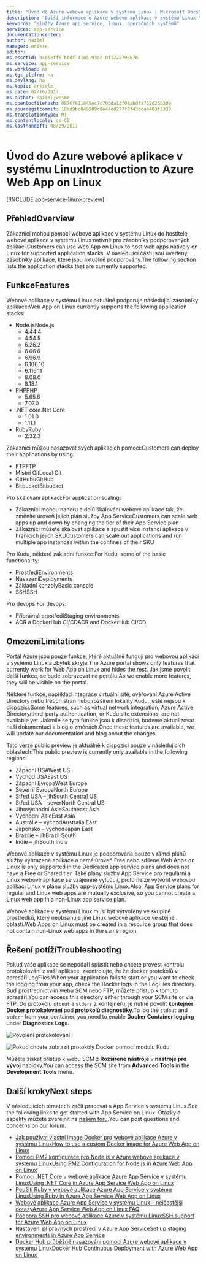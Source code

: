 ```yaml
---
title: "Úvod do Azure webové aplikace v systému Linux | Microsoft Docs"
description: "Další informace o Azure webové aplikace v systému Linux."
keywords: "služby Azure app service, linux, operačních systémů"
services: app-service
documentationcenter: 
author: naziml
manager: erikre
editor: 
ms.assetid: bc85eff6-bbdf-410a-93dc-0f1222796676
ms.service: app-service
ms.workload: na
ms.tgt_pltfrm: na
ms.devlang: na
ms.topic: article
ms.date: 02/16/2017
ms.author: naziml;wesmc
ms.openlocfilehash: 0870f811845ec7c705da13f08abdfa762d25b209
ms.sourcegitcommit: 18ad9bc049589c8e44ed277f8f43dcaa483f3339
ms.translationtype: MT
ms.contentlocale: cs-CZ
ms.lasthandoff: 08/29/2017
---
```

# <a name="introduction-to-azure-web-app-on-linux"></a><span data-ttu-id="2d052-104">Úvod do Azure webové aplikace v systému Linux</span><span class="sxs-lookup"><span data-stu-id="2d052-104">Introduction to Azure Web App on Linux</span></span>

[!INCLUDE [app-service-linux-preview](../../includes/app-service-linux-preview.md)]

## <a name="overview"></a><span data-ttu-id="2d052-105">Přehled</span><span class="sxs-lookup"><span data-stu-id="2d052-105">Overview</span></span>
<span data-ttu-id="2d052-106">Zákazníci mohou pomocí webové aplikace v systému Linux do hostitele webové aplikace v systému Linux nativně pro zásobníky podporovaných aplikací.</span><span class="sxs-lookup"><span data-stu-id="2d052-106">Customers can use Web App on Linux to host web apps natively on Linux for supported application stacks.</span></span> <span data-ttu-id="2d052-107">V následující části jsou uvedeny zásobníky aplikace, které jsou aktuálně podporovány.</span><span class="sxs-lookup"><span data-stu-id="2d052-107">The following section lists the application stacks that are currently supported.</span></span> 

## <a name="features"></a><span data-ttu-id="2d052-108">Funkce</span><span class="sxs-lookup"><span data-stu-id="2d052-108">Features</span></span>
<span data-ttu-id="2d052-109">Webové aplikace v systému Linux aktuálně podporuje následující zásobníky aplikace:</span><span class="sxs-lookup"><span data-stu-id="2d052-109">Web App on Linux currently supports the following application stacks:</span></span>

* <span data-ttu-id="2d052-110">Node.js</span><span class="sxs-lookup"><span data-stu-id="2d052-110">Node.js</span></span>
    * <span data-ttu-id="2d052-111">4.4</span><span class="sxs-lookup"><span data-stu-id="2d052-111">4.4</span></span>
    * <span data-ttu-id="2d052-112">4.5</span><span class="sxs-lookup"><span data-stu-id="2d052-112">4.5</span></span>
    * <span data-ttu-id="2d052-113">6.2</span><span class="sxs-lookup"><span data-stu-id="2d052-113">6.2</span></span>
    * <span data-ttu-id="2d052-114">6.6</span><span class="sxs-lookup"><span data-stu-id="2d052-114">6.6</span></span>
    * <span data-ttu-id="2d052-115">6.9</span><span class="sxs-lookup"><span data-stu-id="2d052-115">6.9</span></span>
    * <span data-ttu-id="2d052-116">6.10</span><span class="sxs-lookup"><span data-stu-id="2d052-116">6.10</span></span>
    * <span data-ttu-id="2d052-117">6.11</span><span class="sxs-lookup"><span data-stu-id="2d052-117">6.11</span></span>
    * <span data-ttu-id="2d052-118">8.0</span><span class="sxs-lookup"><span data-stu-id="2d052-118">8.0</span></span>
    * <span data-ttu-id="2d052-119">8.1</span><span class="sxs-lookup"><span data-stu-id="2d052-119">8.1</span></span>
* <span data-ttu-id="2d052-120">PHP</span><span class="sxs-lookup"><span data-stu-id="2d052-120">PHP</span></span>
    * <span data-ttu-id="2d052-121">5.6</span><span class="sxs-lookup"><span data-stu-id="2d052-121">5.6</span></span>
    * <span data-ttu-id="2d052-122">7.0</span><span class="sxs-lookup"><span data-stu-id="2d052-122">7.0</span></span>
* <span data-ttu-id="2d052-123">.NET core</span><span class="sxs-lookup"><span data-stu-id="2d052-123">.Net Core</span></span>
    * <span data-ttu-id="2d052-124">1.0</span><span class="sxs-lookup"><span data-stu-id="2d052-124">1.0</span></span>
    * <span data-ttu-id="2d052-125">1.1</span><span class="sxs-lookup"><span data-stu-id="2d052-125">1.1</span></span>
* <span data-ttu-id="2d052-126">Ruby</span><span class="sxs-lookup"><span data-stu-id="2d052-126">Ruby</span></span>
    * <span data-ttu-id="2d052-127">2.3</span><span class="sxs-lookup"><span data-stu-id="2d052-127">2.3</span></span>

<span data-ttu-id="2d052-128">Zákazníci můžou nasazovat svých aplikacích pomocí:</span><span class="sxs-lookup"><span data-stu-id="2d052-128">Customers can deploy their applications by using:</span></span>

* <span data-ttu-id="2d052-129">FTP</span><span class="sxs-lookup"><span data-stu-id="2d052-129">FTP</span></span>
* <span data-ttu-id="2d052-130">Místní Git</span><span class="sxs-lookup"><span data-stu-id="2d052-130">Local Git</span></span>
* <span data-ttu-id="2d052-131">GitHubu</span><span class="sxs-lookup"><span data-stu-id="2d052-131">GitHub</span></span>
* <span data-ttu-id="2d052-132">Bitbucket</span><span class="sxs-lookup"><span data-stu-id="2d052-132">Bitbucket</span></span>

<span data-ttu-id="2d052-133">Pro škálování aplikací:</span><span class="sxs-lookup"><span data-stu-id="2d052-133">For application scaling:</span></span>

* <span data-ttu-id="2d052-134">Zákazníci mohou nahoru a dolů škálování webové aplikace tak, že změníte úroveň jejich plán služby App Service</span><span class="sxs-lookup"><span data-stu-id="2d052-134">Customers can scale web apps up and down by changing the tier of their App Service plan</span></span>
* <span data-ttu-id="2d052-135">Zákazníci můžete škálovat aplikace a spustit více instancí aplikace v hranicích jejich SKU</span><span class="sxs-lookup"><span data-stu-id="2d052-135">Customers can scale out applications and run multiple app instances within the confines of their SKU</span></span>

<span data-ttu-id="2d052-136">Pro Kudu, některé základní funkce:</span><span class="sxs-lookup"><span data-stu-id="2d052-136">For Kudu, some of the basic functionality:</span></span>

* <span data-ttu-id="2d052-137">Prostředí</span><span class="sxs-lookup"><span data-stu-id="2d052-137">Environments</span></span>
* <span data-ttu-id="2d052-138">Nasazení</span><span class="sxs-lookup"><span data-stu-id="2d052-138">Deployments</span></span>
* <span data-ttu-id="2d052-139">Základní konzoly</span><span class="sxs-lookup"><span data-stu-id="2d052-139">Basic console</span></span>
* <span data-ttu-id="2d052-140">SSH</span><span class="sxs-lookup"><span data-stu-id="2d052-140">SSH</span></span>

<span data-ttu-id="2d052-141">Pro devops:</span><span class="sxs-lookup"><span data-stu-id="2d052-141">For devops:</span></span>

* <span data-ttu-id="2d052-142">Přípravná prostředí</span><span class="sxs-lookup"><span data-stu-id="2d052-142">Staging environments</span></span>
* <span data-ttu-id="2d052-143">ACR a DockerHub CI/CD</span><span class="sxs-lookup"><span data-stu-id="2d052-143">ACR and DockerHub CI/CD</span></span>

## <a name="limitations"></a><span data-ttu-id="2d052-144">Omezení</span><span class="sxs-lookup"><span data-stu-id="2d052-144">Limitations</span></span>
<span data-ttu-id="2d052-145">Portál Azure jsou pouze funkce, které aktuálně fungují pro webovou aplikaci v systému Linux a zbytek skryje.</span><span class="sxs-lookup"><span data-stu-id="2d052-145">The Azure portal shows only features that currently work for Web App on Linux and hides the rest.</span></span> <span data-ttu-id="2d052-146">Jak jsme povolit další funkce, se bude zobrazovat na portálu.</span><span class="sxs-lookup"><span data-stu-id="2d052-146">As we enable more features, they will be visible on the portal.</span></span>

<span data-ttu-id="2d052-147">Některé funkce, například integrace virtuální sítě, ověřování Azure Active Directory nebo třetích stran nebo rozšíření lokality Kudu, ještě nejsou k dispozici.</span><span class="sxs-lookup"><span data-stu-id="2d052-147">Some features, such as virtual network integration, Azure Active Directory/third-party authentication, or Kudu site extensions, are not available yet.</span></span> <span data-ttu-id="2d052-148">Jakmile se tyto funkce jsou k dispozici, budeme aktualizovat naší dokumentaci a blog o změnách.</span><span class="sxs-lookup"><span data-stu-id="2d052-148">Once these features are available, we will update our documentation and blog about the changes.</span></span>

<span data-ttu-id="2d052-149">Tato verze public preview je aktuálně k dispozici pouze v následujících oblastech:</span><span class="sxs-lookup"><span data-stu-id="2d052-149">This public preview is currently only available in the following regions:</span></span>

* <span data-ttu-id="2d052-150">Západní USA</span><span class="sxs-lookup"><span data-stu-id="2d052-150">West US</span></span>
* <span data-ttu-id="2d052-151">Východ USA</span><span class="sxs-lookup"><span data-stu-id="2d052-151">East US</span></span>
* <span data-ttu-id="2d052-152">Západní Evropa</span><span class="sxs-lookup"><span data-stu-id="2d052-152">West Europe</span></span>
* <span data-ttu-id="2d052-153">Severní Evropa</span><span class="sxs-lookup"><span data-stu-id="2d052-153">North Europe</span></span>
* <span data-ttu-id="2d052-154">Střed USA – jih</span><span class="sxs-lookup"><span data-stu-id="2d052-154">South Central US</span></span>
* <span data-ttu-id="2d052-155">Střed USA – sever</span><span class="sxs-lookup"><span data-stu-id="2d052-155">North Central US</span></span>
* <span data-ttu-id="2d052-156">Jihovýchodní Asie</span><span class="sxs-lookup"><span data-stu-id="2d052-156">Southeast Asia</span></span>
* <span data-ttu-id="2d052-157">Východní Asie</span><span class="sxs-lookup"><span data-stu-id="2d052-157">East Asia</span></span>
* <span data-ttu-id="2d052-158">Austrálie – východ</span><span class="sxs-lookup"><span data-stu-id="2d052-158">Australia East</span></span>
* <span data-ttu-id="2d052-159">Japonsko – východ</span><span class="sxs-lookup"><span data-stu-id="2d052-159">Japan East</span></span>
* <span data-ttu-id="2d052-160">Brazílie – jih</span><span class="sxs-lookup"><span data-stu-id="2d052-160">Brazil South</span></span>
* <span data-ttu-id="2d052-161">Indie – jih</span><span class="sxs-lookup"><span data-stu-id="2d052-161">South India</span></span>

<span data-ttu-id="2d052-162">Webové aplikace v systému Linux je podporována pouze v rámci plánů služby vyhrazené aplikace a nemá úroveň Free nebo sdílené.</span><span class="sxs-lookup"><span data-stu-id="2d052-162">Web Apps on Linux is only supported in the Dedicated app service plans and does not have a Free or Shared tier.</span></span> <span data-ttu-id="2d052-163">Také plány služby App Service pro regulární a Linux webové aplikace se vzájemně vylučují, proto nelze vytvořit webovou aplikaci Linux v plánu služby app-systému Linux.</span><span class="sxs-lookup"><span data-stu-id="2d052-163">Also, App Service plans for regular and Linux web apps are mutually exclusive, so you cannot create a Linux web app in a non-Linux app service plan.</span></span>

<span data-ttu-id="2d052-164">Webové aplikace v systému Linux musí být vytvořeny ve skupině prostředků, který neobsahuje jiné Linux webové aplikace ve stejné oblasti.</span><span class="sxs-lookup"><span data-stu-id="2d052-164">Web Apps on Linux must be created in a resource group that does not contain non-Linux web apps in the same region.</span></span>

## <a name="troubleshooting"></a><span data-ttu-id="2d052-165">Řešení potíží</span><span class="sxs-lookup"><span data-stu-id="2d052-165">Troubleshooting</span></span> ##

<span data-ttu-id="2d052-166">Pokud vaše aplikace se nepodaří spustit nebo chcete provést kontrolu protokolování z vaší aplikace, zkontrolujte, že že docker protokolů v adresáři LogFiles.</span><span class="sxs-lookup"><span data-stu-id="2d052-166">When your application fails to start or you want to check the logging from your app, check the Docker logs in the LogFiles directory.</span></span> <span data-ttu-id="2d052-167">Buď prostřednictvím webu SCM nebo FTP, můžete přístup k tomuto adresáři.</span><span class="sxs-lookup"><span data-stu-id="2d052-167">You can access this directory either through your SCM site or via FTP.</span></span>
<span data-ttu-id="2d052-168">Do protokolu `stdout` a `stderr` z kontejneru, je nutné povolit **kontejner Docker protokolování** pod **protokolů diagnostiky**.</span><span class="sxs-lookup"><span data-stu-id="2d052-168">To log the `stdout` and `stderr` from your container, you need to enable **Docker Container logging** under **Diagnostics Logs**.</span></span>

![Povolení protokolování][2]

![Pokud chcete zobrazit protokoly Docker pomocí modulu Kudu][1]

<span data-ttu-id="2d052-171">Můžete získat přístup k webu SCM z **Rozšířené nástroje** v **nástroje pro vývoj** nabídky.</span><span class="sxs-lookup"><span data-stu-id="2d052-171">You can access the SCM site from **Advanced Tools** in the **Development Tools** menu.</span></span>

## <a name="next-steps"></a><span data-ttu-id="2d052-172">Další kroky</span><span class="sxs-lookup"><span data-stu-id="2d052-172">Next steps</span></span>
<span data-ttu-id="2d052-173">V následujících tématech začít pracovat s App Service v systému Linux.</span><span class="sxs-lookup"><span data-stu-id="2d052-173">See the following links to get started with App Service on Linux.</span></span> <span data-ttu-id="2d052-174">Otázky a aspekty můžete zveřejnit na [našem fóru](https://social.msdn.microsoft.com/forums/azure/home?forum=windowsazurewebsitespreview).</span><span class="sxs-lookup"><span data-stu-id="2d052-174">You can post questions and concerns on [our forum](https://social.msdn.microsoft.com/forums/azure/home?forum=windowsazurewebsitespreview).</span></span>

* [<span data-ttu-id="2d052-175">Jak používat vlastní image Docker pro webové aplikace Azure v systému Linux</span><span class="sxs-lookup"><span data-stu-id="2d052-175">How to use a custom Docker image for Azure Web App on Linux</span></span>](app-service-linux-using-custom-docker-image.md)
* [<span data-ttu-id="2d052-176">Pomocí PM2 konfigurace pro Node.js v Azure webové aplikace v systému Linux</span><span class="sxs-lookup"><span data-stu-id="2d052-176">Using PM2 Configuration for Node.js in Azure Web App on Linux</span></span>](app-service-linux-using-nodejs-pm2.md)
* [<span data-ttu-id="2d052-177">Pomocí .NET Core v webové aplikace Azure App Service v systému Linux</span><span class="sxs-lookup"><span data-stu-id="2d052-177">Using .NET Core in Azure App Service Web App on Linux</span></span>](app-service-linux-using-dotnetcore.md)
* [<span data-ttu-id="2d052-178">Použití Ruby v webové aplikace Azure App Service v systému Linux</span><span class="sxs-lookup"><span data-stu-id="2d052-178">Using Ruby in Azure App Service Web App on Linux</span></span>](app-service-linux-ruby-get-started.md)
* [<span data-ttu-id="2d052-179">Webové aplikace Azure App Service v systému Linux – nejčastější dotazy</span><span class="sxs-lookup"><span data-stu-id="2d052-179">Azure App Service Web App on Linux FAQ</span></span>](app-service-linux-faq.md)
* [<span data-ttu-id="2d052-180">Podpora SSH pro webové aplikace Azure v systému Linux</span><span class="sxs-lookup"><span data-stu-id="2d052-180">SSH support for Azure Web App on Linux</span></span>](./app-service-linux-ssh-support.md)
* [<span data-ttu-id="2d052-181">Nastavení přípravných prostředí v Azure App Service</span><span class="sxs-lookup"><span data-stu-id="2d052-181">Set up staging environments in Azure App Service</span></span>](./web-sites-staged-publishing.md)
* [<span data-ttu-id="2d052-182">Docker Hub průběžné nasazování pomocí Azure webové aplikace v systému Linux</span><span class="sxs-lookup"><span data-stu-id="2d052-182">Docker Hub Continuous Deployment with Azure Web App on Linux</span></span>](./app-service-linux-ci-cd.md)

<!--Image references-->
[1]: ./media/app-service-linux-intro/kudu-docker-logs.png
[2]: ./media/app-service-linux-intro/logging.png